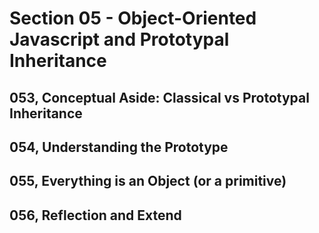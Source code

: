 # Section 05 - Object-Oriented Javascript and Prototypal Inheritance

## 053, Conceptual Aside: Classical vs Prototypal Inheritance

## 054, Understanding the Prototype

## 055, Everything is an Object (or a primitive)

## 056, Reflection and Extend
